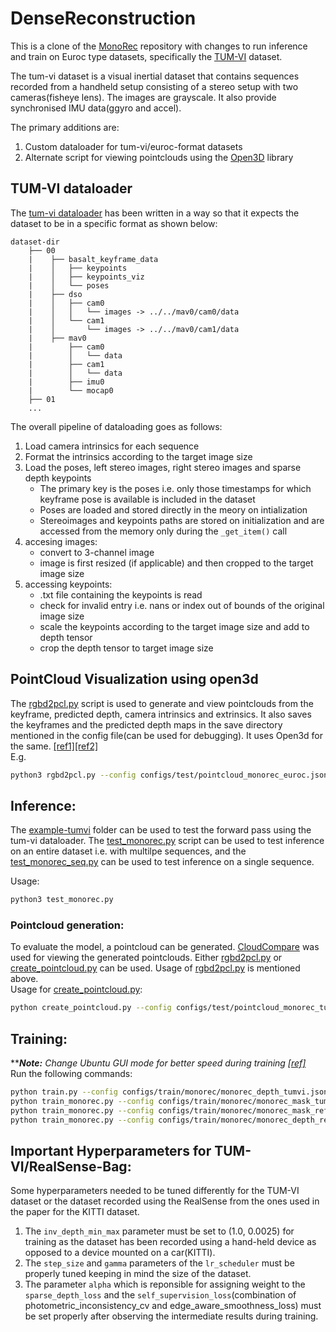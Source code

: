 # DenseReconstruction  
This is a clone of the [MonoRec](https://github.com/Brummi/MonoRec) repository with changes to run inference and train on Euroc type datasets, specifically the [TUM-VI](https://vision.in.tum.de/data/datasets/visual-inertial-dataset) dataset.  

The tum-vi dataset is a visual inertial dataset that contains sequences recorded from a handheld setup consisting of a stereo setup with two cameras(fisheye lens). The images are grayscale. It also provide synchronised IMU data(ggyro and accel).  

The primary additions are:  
1. Custom dataloader for tum-vi/euroc-format datasets  
2. Alternate script for viewing pointclouds using the [Open3D](http://www.open3d.org/docs/latest/index.html) library  

## TUM-VI dataloader  
The [tum-vi dataloader](data_loader/tum_vi_dataset.py) has been written in a way so that it expects the dataset to be in a specific format as shown below:  
```
dataset-dir
    ├── 00
    |    ├── basalt_keyframe_data
    |    │   ├── keypoints
    |    │   ├── keypoints_viz
    |    │   └── poses
    |    ├── dso
    |    │   ├── cam0
    |    │   │   └── images -> ../../mav0/cam0/data
    |    │   └── cam1
    |    │       └── images -> ../../mav0/cam1/data
    |    ├── mav0
    |        ├── cam0
    |        │   └── data
    |        ├── cam1
    |        │   └── data
    |        ├── imu0
    |        └── mocap0
    ├── 01
    ...
```  
The overall pipeline of dataloading goes as follows:  
1. Load camera intrinsics for each sequence  
2. Format the intrinsics according to the target image size  
3. Load the poses, left stereo images, right stereo images and sparse depth keypoints  
    - The primary key is the poses i.e. only those timestamps for which keyframe pose is available is included in the dataset  
    - Poses are loaded and stored directly in the meory on intialization  
    - Stereoimages and keypoints paths are stored on initialization and are accessed from the memory only during the ```_get_item()``` call  
4. accesing images:  
    - convert to 3-channel image
    - image is first resized (if applicable) and then cropped to the target image size  
5. accessing keypoints:  
    - .txt file containing the keypoints is read  
    - check for invalid entry i.e. nans or index out of bounds of the original image size  
    - scale the keypoints according to the target image size and add to depth tensor  
    - crop the depth tensor to target image size  
  
## PointCloud Visualization using open3d  
The [rgbd2pcl.py](rgbd2pcl.py) script is used to generate and view pointclouds from the keyframe, predicted depth, camera intrinsics and extrinsics.  It also saves the keyframes and the predicted depth maps in the save directory mentioned in the config file(can be used for debugging).  It uses Open3d for the same. [[ref1]](http://www.open3d.org/docs/latest/tutorial/Advanced/multiway_registration.html#Make-a-combined-point-cloud)[[ref2]](http://www.open3d.org/docs/latest/tutorial/Basic/rgbd_image.html)  
E.g.  
```sh
python3 rgbd2pcl.py --config configs/test/pointcloud_monorec_euroc.json
```  

## Inference:  
The [example-tumvi](example-tumvi) folder can be used to test the forward pass using the tum-vi dataloader. The [test_monorec.py](example-tumvi/test_monorec.py) script can be used to test inference on an entire dataset i.e. with multilpe sequences, and the [test_monorec_seq.py](example-tumvi/test_monorec_seq.py) can be used to test inference on a single sequence. 

Usage:  
```sh
python3 test_monorec.py
```  

### Pointcloud generation:  
To evaluate the model, a pointcloud can be generated. [CloudCompare](https://www.danielgm.net/cc/) was used for viewing the generated pointclouds. Either [rgbd2pcl.py](rgbd2pcl.py) or [create_pointcloud.py](create_pointcloud.py) can be used. Usage of [rgbd2pcl.py](rgbd2pcl.py) is mentioned above.  
Usage for [create_pointcloud.py](create_pointcloud.py):  
```sh
python create_pointcloud.py --config configs/test/pointcloud_monorec_tumvi.json
```

## Training:
*****Note:*** _Change Ubuntu GUI mode for better speed during training [[ref]](https://linuxconfig.org/how-to-disable-enable-gui-on-boot-in-ubuntu-20-04-focal-fossa-linux-desktop)_   
Run the following commands:  
```sh
python train.py --config configs/train/monorec/monorec_depth_tumvi.json --options stereo                          # Depth Bootstrap
python train_monorec.py --config configs/train/monorec/monorec_mask_tumvi.json --options stereo                   # Mask Bootstrap
python train_monorec.py --config configs/train/monorec/monorec_mask_ref_tumvi.json --options mask_loss            # Mask Refinement
python train_monorec.py --config configs/train/monorec/monorec_depth_ref_tumvi.json --options stereo stereo_repr  # Depth Refinement
```

## Important Hyperparameters for TUM-VI/RealSense-Bag:  
Some hyperparameters needed to be tuned differently for the TUM-VI dataset or the dataset recorded using the RealSense from the ones used in the paper for the KITTI dataset.  
1. The ```inv_depth_min_max``` parameter must be set to (1.0, 0.0025) for training as the dataset has been recorded using a hand-held device as opposed to a device mounted on a car(KITTI).  
2. The ```step_size``` and ```gamma``` parameters of the ```lr_scheduler``` must be properly tuned keeping in mind the size of the dataset.  
3. The parameter ```alpha``` which is reponsible for assigning weight to the ```sparse_depth_loss``` and the ```self_supervision_loss```(combination of photometric_inconsistency_cv and edge_aware_smoothness_loss) must be set properly after observing the intermediate results during training.